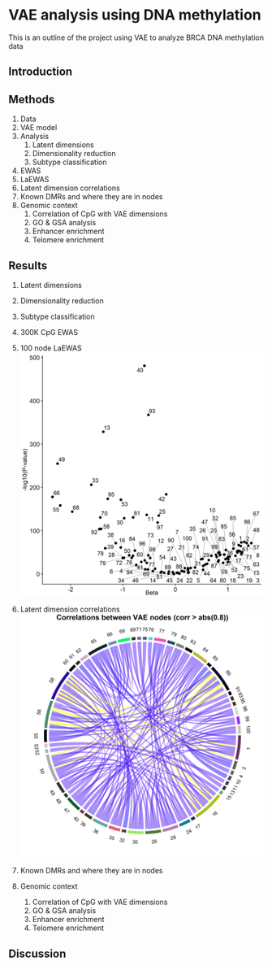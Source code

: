 
# VAE analysis using DNA methylation
This is an outline of the project using VAE to analyze BRCA DNA methylation data

## Introduction

## Methods
1. Data
1. VAE model
1. Analysis
    1. Latent dimensions
    1. Dimensionality reduction
    1. Subtype classification
1. EWAS
1. LaEWAS
1. Latent dimension correlations
1. Known DMRs and where they are in nodes
1. Genomic context
    1. Correlation of CpG with VAE dimensions
    1. GO & GSA analysis
    1. Enhancer enrichment
    1. Telomere enrichment

## Results

1. Latent dimensions
1. Dimensionality reduction
1. Subtype classification
1. 300K CpG EWAS
1. 100 node LaEWAS
![Image of LaEWAS](../results/Nodes_LaEWAS.png)

1. Latent dimension correlations
![Image of DimCorrs](../results/VAE_ChordPlot.png)

1. Known DMRs and where they are in nodes
1. Genomic context
    1. Correlation of CpG with VAE dimensions
    1. GO & GSA analysis
    1. Enhancer enrichment
    1. Telomere enrichment

## Discussion
